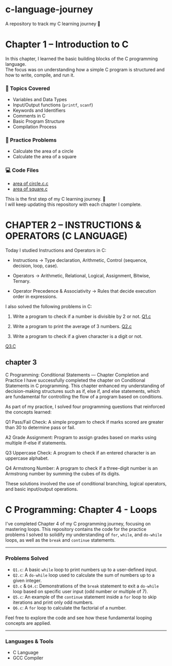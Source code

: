 # c-language-journey
 A repository to track my C learning journey 🚀
# Chapter 1 – Introduction to C

In this chapter, I learned the basic building blocks of the C programming language.  
The focus was on understanding how a simple C program is structured and how to write, compile, and run it.

### 📘 Topics Covered
- Variables and Data Types  
- Input/Output functions (`printf`, `scanf`)  
- Keywords and Identifiers  
- Comments in C  
- Basic Program Structure  
- Compilation Process  

### 📝 Practice Problems
- Calculate the area of a circle  
- Calculate the area of a square  

### 💻 Code Files
 
- [area of circle.c.c](https://github.com/user-attachments/files/21813446/area.of.circle.c.c)
- [area of square.c](https://github.com/user-attachments/files/21813444/area.of.square.c)
  

This is the first step of my C learning journey. 🚀  
I will keep updating this repository with each chapter I complete.  



# CHAPTER 2 – INSTRUCTIONS & OPERATORS (C LANGUAGE)

Today I studied Instructions and Operators in C:

- Instructions → Type declaration, Arithmetic, Control (sequence, decision, loop, case).

- Operators → Arithmetic, Relational, Logical, Assignment, Bitwise, Ternary.

- Operator Precedence & Associativity → Rules that decide execution order in expressions.

I also solved the following problems in C:

1. Write a program to check if a number is divisible by 2 or not.
[Q1.c](https://github.com/user-attachments/files/21941756/Q1.c) 

2. Write a program to print the average of 3 numbers.
[Q2.c](https://github.com/user-attachments/files/21941759/Q2.c)


3. Write a program to check if a given character is a digit or not.
 
[Q3.C](https://github.com/user-attachments/files/21941763/Q3.C)

## chapter 3
C Programming: Conditional Statements — Chapter Completion and Practice
I have successfully completed the chapter on Conditional Statements in C programming. This chapter enhanced my understanding of decision-making structures such as if, else if, and else statements, which are fundamental for controlling the flow of a program based on conditions.

As part of my practice, I solved four programming questions that reinforced the concepts learned:

Q1 Pass/Fail Check: A simple program to check if marks scored are greater than 30 to determine pass or fail.

A2 Grade Assignment: Program to assign grades based on marks using multiple if-else if statements.

Q3 Uppercase Check: A program to check if an entered character is an uppercase alphabet.

Q4 Armstrong Number: A program to check if a three-digit number is an Armstrong number by summing the cubes of its digits.

These solutions involved the use of conditional branching, logical operators, and basic input/output operations.


# C Programming: Chapter 4 - Loops

I've completed Chapter 4 of my C programming journey, focusing on mastering loops. This repository contains the code for the practice problems I solved to solidify my understanding of `for`, `while`, and `do-while` loops, as well as the `break` and `continue` statements.

---

### **Problems Solved**

-   `Q1.c`: A basic `while` loop to print numbers up to a user-defined input.
-   `Q2.c`: A `do-while` loop used to calculate the sum of numbers up to a given integer.
-   `Q3.c` & `Q4.c`: Demonstrations of the `break` statement to exit a `do-while` loop based on specific user input (odd number or multiple of 7).
-   `Q5.c`: An example of the `continue` statement inside a `for` loop to skip iterations and print only odd numbers.
-   `Q6.c`: A `for` loop to calculate the factorial of a number.

Feel free to explore the code and see how these fundamental looping concepts are applied.

---

### **Languages & Tools**

-   C Language
-   GCC Compiler
